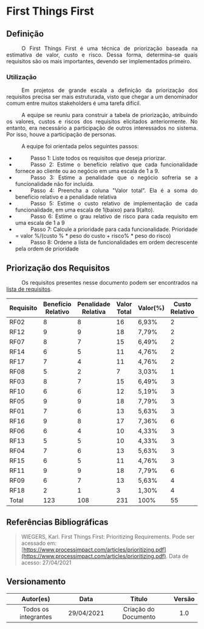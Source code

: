 # First Things First

## Definição

<div style="text-indent: 40px; text-align: justify">
 O First Things First é uma técnica de priorização baseada na estimativa de  valor, custo e risco. Dessa forma, determina-se quais requisitos são os mais importantes, devendo ser implementados primeiro. 
</div>

### Utilização
<div style="text-indent: 40px; text-align: justify">
Em projetos de grande escala a definição da priorização dos requisitos precisa ser mais estruturada, visto que chegar a um denominador comum entre muitos stakeholders é uma tarefa difícil.

A equipe se reuniu para construir a tabela de priorização, atribuindo os valores, custos e riscos dos requisitos elicitados anteriormente. No entanto, era necessário a participação de outros interessados no sistema. Por isso, houve a participação de personas.

A equipe foi orientada pelos seguintes passos:

- Passo 1: Liste todos os requisitos que deseja priorizar.
- Passo 2: Estime o benefício relativo que cada funcionalidade fornece ao cliente ou ao negócio em uma escala de 1 a 9.
- Passo 3: Estime a penalidade que o negócio sofreria se a funcionalidade não for incluída.
- Passo 4: Preencha a coluna "Valor total". Ela é a soma do benefício relativo e a penalidade relativa 
- Passo 5: Estime o custo relativo de implementação de cada funcionalidade, em uma escala de 1(baixo) para 9(alto).
- Passo 6: Estime o grau relativo de risco para cada requisito em uma escala de 1 a 9
- Passo 7: Calcule a prioridade para cada funcionalidade.  Prioridade = valor %/(custo % * peso do custo + risco% * peso do risco)
- Passo 8: Ordene a lista de funcionalidades em ordem decrescente pela  ordem de prioridade
</div>


## Priorização dos Requisitos
<div style="text-indent: 40px; text-align: justify">
Os requisitos presentes nesse documento podem ser encontrados na <a href="https://requisitos-de-software.github.io/2020.2-Coronavirus-SUS/elicitação/requisitos/">lista de requisitos</a>.

</div>


| Requisito  | Benefício Relativo | Penalidade Relativa | Valor Total | Valor(%) | Custo Relativo | Custo(%) | Risco Relativo | Risco(%) | Prioridade | 
| -------- | -------- | -------- | ------ | --------| -------- | -------|----- | ------| ------ |
| RF02 | 8 | 8 | 16 | 6,93% | 2 | 3,63% | 1 | 1,82%  |1,271|
| RF12 | 9 | 9 | 18 | 7,79% | 2 | 3,63% | 2 | 3,64%  |1,071|
| RF07 | 8 | 7 | 15 | 6,49% | 2 | 3,63% | 2 | 3,64%  |0,892|
| RF14 | 6 | 5 | 11 | 4,76% | 2 | 3,63% | 1 | 1,82%  |0,873|
| RF17 | 7 | 4 | 11 | 4,76% | 2 | 3,63% | 1 | 1,82%  |0,873|
| RF08 | 5 | 2 | 7  | 3,03% | 1 | 1,82% | 1 | 1,82%  |0,832|
| RF03 | 8 | 7 | 15 | 6,49% | 3 | 5,45% | 3 | 5,45%  |0,595|
| RF10 | 6 | 6 | 12 | 5,19% | 3 | 5,45% | 2 | 3,64%  |0,570|
| RF05 | 9 | 9 | 18 | 7,79% | 3 | 5,45% | 5 | 9,09%  |0,535|
| RF01 | 7 | 6 | 13 | 5,63% | 3 | 5,45% | 3 | 5,45%  |0,516|
| RF16 | 9 | 8 | 17 | 7,36% | 6 | 10,90%| 4 | 7,27%  |0,405|
| RF06 | 6 | 4 | 10 | 4,33% | 3 | 5,45% | 3 | 5,45%  |0,397|
| RF13 | 5 | 5 | 10 | 4,33% | 3 | 5,45% | 3 | 5,45%  |0,397|
| RF04 | 7 | 6 | 13 | 5,63% | 3 | 5,45% | 5 | 9,09%  |0,387|
| RF15 | 6 | 5 | 11 | 4,76% | 3 | 5,45% | 4 | 7,27%  |0,374|
| RF11 | 9 | 9 | 18 | 7,79% | 6 | 10,90%| 7 | 12,73% |0,329|
| RF09 | 6 | 7 | 13 | 5,63% | 4 | 7,27% | 6 | 10,91% |0,309|
| RF18 | 2 | 1 | 3  | 1,30% | 4 | 7,27% | 2 | 3,63%  |0,119|
| Total|123|108|231 | 100%  | 55| 100%  |55 | 100%   |  -  |


## Referências Bibliográficas

> WIEGERS, Karl. First Things First: Prioritizing Requirements. Pode ser acessado em: [https://www.processimpact.com/articles/prioritizing.pdf](https://www.processimpact.com/articles/prioritizing.pdf). Data de acesso: 27/04/2021

## Versionamento

| Autor(es)     | Data       | Título     | Versão     |
| :--------:| :--------: | :--------: | :--------: |
| Todos os integrantes | 29/04/2021     | Criação do Documento | 1.0 |